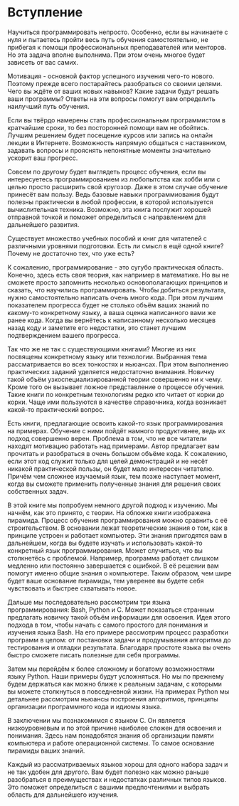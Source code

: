 # Вступление

Научиться программировать непросто. Особенно, если вы начинаете с нуля и пытаетесь пройти весь путь обучения самостоятельно, не прибегая к помощи профессиональных преподавателей или менторов. Но эта задача вполне выполнима. При этом очень многое будет зависеть от вас самих.

Мотивация - основной фактор успешного изучения чего-то нового. Поэтому прежде всего постарайтесь разобраться со своими целями. Чего вы ждёте от ваших новых навыков? Какие задачи будут решать ваши программы? Ответы на эти вопросы помогут вам определить наилучший путь обучения.

Если вы твёрдо намерены стать профессиональным программистом в кратчайшие сроки, то без посторонней помощи вам не обойтись. Лучшим решением будет посещение курсов или запись на онлайн лекции в Интернете. Возможность напрямую общаться с наставником, задавать вопросы и прояснять непонятные моменты значительно ускорит ваш прогресс.

Совсем по другому будет выглядеть процесс обучения, если вы интересуетесь программированием из любопытства как хобби или с целью просто расширить свой кругозор. Даже в этом случае обучение принесёт вам пользу. Ведь базовые навыки программиования будут полезны практически в любой профессии, в которой используется вычислительная техника. Возможно, эта книга послужит хорошей отправной точкой и поможет определиться с направлением для дальнейшего развития.

Существует множество учебных пособий и книг для читателей с различными уровнями подготовки. Есть ли смысл в ещё одной книге? Почему не достаточно тех, что уже есть?

К сожалению, программирование - это сугубо практическая область. Конечно, здесь есть своя теория, как например в математике. Но вы не сможете просто запомнить несколько основополагающих принципов и сказать, что научились программировать. Чтобы добиться результата, нужно самостоятельно написать очень много кода. При этом лучшим показателем прогресса будет не столько объём ваших знаний по какому-то конкретному языку, а ваша оценка написанного вами же ранее кода. Когда вы вернётесь к написанному несколько месяцев назад коду и заметите его недостатки, это станет лучшим подтверждением вашего прогресса.

Так что же не так с существующими книгами? Многие из них посвящены конкретному языку или технологии. Выбранная тема рассматривается во всех тонкостях и ньюансах. При этом выполнению практических заданий уделяется недостаточно внимания. Новичку такой объём узкоспециализированной теории совершенно ни к чему. Кроме того он вызывает ложное представление о процессе обучения. Такие книги по конкретным технологиям редко кто читает от корки до корки. Чаще ими пользуются в качестве справочника, когда возникает какой-то практический вопрос.

Есть книги, предлагающие освоить какой-то язык программирования на примерах. Обучение с ними пойдёт намного продуктивнее, ведь их подход совершенно верен. Проблема в том, что не все читатели находят мотивацию работать над примерами. Автор предлагает вам прочитать и разобраться в очень большом объёме кода. К сожалению, если этот код служит только для целей демонстраций и не несёт никакой практической пользы, он будет мало интересен читателю. Причём чем сложнее изучаемый язык, тем позже наступает момент, когда вы сможете применить полученные знания для решения своих собственных задач.

В этой книге мы попробуем немного другой подход к изучению. Мы начнём, как это принято, с теории. На обложке книги изображена пирамида. Процесс обучения программирования можно сравнить с её строительством. В основании лежат теоретические знания о том, как в принципе устроен и работает компьютер. Эти знания пригодятся вам в дальнейшем, когда вы будете изучать и использовать какой-то конкретный язык программирования. Может случиться, что вы столкнетёсь с проблемой. Например, программа работает слишком медленно или постоянно завершается с ошибкой. В её решении вам помогут именно общие знания о компьютере. Таким образом, чем шире будет ваше основание пирамиды, тем уверенее вы будете себя чувствовать и быстрее схватывать новое.

Дальше мы последовательно рассмотрим три языка программирования: Bash, Python и C. Может показаться странным предлагать новичку такой объём информации для освоения. Идея этого подхода в том, чтобы начать с самого простого для понимания и изучения языка Bash. На его примере рассмотрим процесс разработки программ в целом: от постановки задачи и продумывания алгоритма до тестирования и отладки результата. Благодаря простоте языка вы очень быстро сможете писать полезные для себя программы.

Затем мы перейдём к более сложному и богатому возможностями языку Python. Наши примеры будут усложняться. Но мы по прежнему будем держаться как можно ближе к реальным задачам, с которыми вы можете столкнуться в повседневной жизни. На примерах Python мы детальнее рассмотрим ньюансы построения алгоритмов, принципы организации программного кода и идиомы языка.

В заключении мы познакомимся с языком C. Он является низкоуровневым и по этой причине наиболее сложен для освоения и понимания. Здесь нам понадобятся знания об организации памяти компьютера и работе операционной системы. То самое основание пирамиды ваших знаний.

Каждый из рассматриваемых языков хорош для одного набора задач и не так удобен для другого. Вам будет полезно как можно раньше разобраться в преимуществах и недостатках различных типов языков. Это поможет определиться с вашими предпочтениями и выбрать область для дальнейшего изучения.